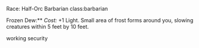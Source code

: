 Race: Half-Orc Barbarian
class:barbarian

Frozen Dew:** _Cost:_ +1 Light. Small area of frost forms around you, slowing creatures within 5 feet by 10 feet.



working security